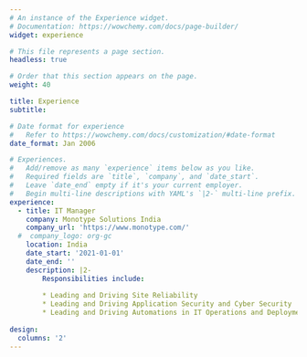 ```yaml
---
# An instance of the Experience widget.
# Documentation: https://wowchemy.com/docs/page-builder/
widget: experience

# This file represents a page section.
headless: true

# Order that this section appears on the page.
weight: 40

title: Experience
subtitle:

# Date format for experience
#   Refer to https://wowchemy.com/docs/customization/#date-format
date_format: Jan 2006

# Experiences.
#   Add/remove as many `experience` items below as you like.
#   Required fields are `title`, `company`, and `date_start`.
#   Leave `date_end` empty if it's your current employer.
#   Begin multi-line descriptions with YAML's `|2-` multi-line prefix.
experience:
  - title: IT Manager
    company: Monotype Solutions India
    company_url: 'https://www.monotype.com/'
  #  company_logo: org-gc
    location: India
    date_start: '2021-01-01'
    date_end: ''
    description: |2-
        Responsibilities include:
        
        * Leading and Driving Site Reliability
        * Leading and Driving Application Security and Cyber Security
        * Leading and Driving Automations in IT Operations and Deployments
 
design:
  columns: '2'
---
```

